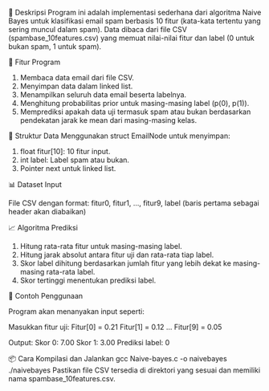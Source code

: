 📌 Deskripsi
Program ini adalah implementasi sederhana dari algoritma Naive Bayes untuk klasifikasi email spam berbasis 10 fitur (kata-kata tertentu yang sering muncul dalam spam). Data dibaca dari file CSV (spambase_10features.csv) yang memuat nilai-nilai fitur dan label (0 untuk bukan spam, 1 untuk spam).

🔧 Fitur Program
1. Membaca data email dari file CSV.
2. Menyimpan data dalam linked list.
3. Menampilkan seluruh data email beserta labelnya.
4. Menghitung probabilitas prior untuk masing-masing label (p(0), p(1)).
5. Memprediksi apakah data uji termasuk spam atau bukan berdasarkan pendekatan jarak ke mean dari masing-masing kelas.

📁 Struktur Data
Menggunakan struct EmailNode untuk menyimpan:
1. float fitur[10]: 10 fitur input.
2. int label: Label spam atau bukan.
3. Pointer next untuk linked list.

📊 Dataset Input

File CSV dengan format:
fitur0, fitur1, ..., fitur9, label
(baris pertama sebagai header akan diabaikan)

📈 Algoritma Prediksi
1. Hitung rata-rata fitur untuk masing-masing label.
2. Hitung jarak absolut antara fitur uji dan rata-rata tiap label.
3. Skor label dihitung berdasarkan jumlah fitur yang lebih dekat ke masing-masing rata-rata label.
4. Skor tertinggi menentukan prediksi label.

🧪 Contoh Penggunaan

Program akan menanyakan input seperti:

Masukkan fitur uji:
Fitur[0] = 0.21
Fitur[1] = 0.12
...
Fitur[9] = 0.05

Output:
Skor 0: 7.00
Skor 1: 3.00
Prediksi label: 0

📦 Cara Kompilasi dan Jalankan
gcc Naive-bayes.c -o naivebayes
./naivebayes
Pastikan file CSV tersedia di direktori yang sesuai dan memiliki nama spambase_10features.csv.

